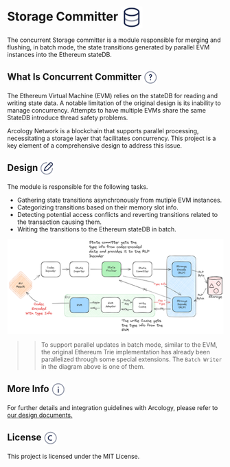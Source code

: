<h1> Storage Committer <img align="center" height="50" src="./img/database.svg">  </h1>

The concurrent Storage committer is a module responsible for merging and flushing, in batch mode, the state transitions generated by parallel EVM instances into the Ethereum stateDB.

<h2> What Is Concurrent Committer <img align="center" height="32" src="./img/question.svg"> </h2>

The Ethereum Virtual Machine (EVM) relies on the stateDB for reading and writing state data. A notable limitation of the original design is its inability to manage concurrency. Attempts to have multiple EVMs share the same StateDB introduce thread safety problems.

Arcology Network is a blockchain that supports parallel processing, necessitating a storage layer that facilitates concurrency. This project is a key element of a comprehensive design to address this issue.

<h2> Design <img align="center" height="32" src="./img/design.svg">  </h2>

The module is responsible for the following tasks. 

- Gathering state transitions asynchronously from mutiple EVM instances.
- Categorizing transitions based on their memory slot info.
- Detecting potential access conflicts and reverting transitions related to the transaction causing them. 
- Writing the transitions to the Ethereum stateDB in batch.


<!-- <br /> -->
![](./img/types.png)
<br />

>> To support parallel updates in batch mode, similar to the EVM, the original Ethereum Trie implementation has already been parallelized through some special extensions. The `Batch Writer` in the diagram above is one of them.


<h2> More Info  <img align="center" height="32" src="./img/info.svg">  </h2>

For further details and integration guidelines with Arcology, please refer to [our design documents.](https://doc.arcology.network/arcology-concurrency-control/evm-integration)


<h2> License  <img align="center" height="32" src="./img/copyright.svg">  </h2>

This project is licensed under the MIT License.